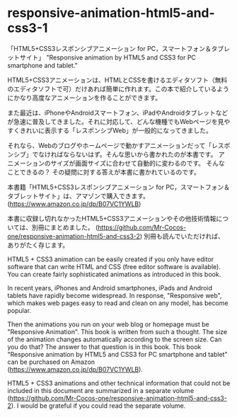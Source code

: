# responsive-animation-html5-and-css3-1
「HTML5+CSS3レスポンシブアニメーション for PC，スマートフォン＆タブレットサイト」
 "Responsive animation by HTML5 and CSS3 for PC smartphone and tablet."

HTML5+CSS3アニメーションは、HTMLとCSSを書けるエディタソフト（無料のエディタソフトで可）だけあれば簡単に作れます。この本で紹介しているようにかなり高度なアニメーションを作ることができます。

また最近は、iPhoneやAndroidスマートフォン、iPadやAndroidタブレットなどが急速に普及してきました。それに対応して、どんな機種でもWebページを見やすくきれいに表示する「レスポンシブWeb」が一般的になってきました。

それなら、Webのブログやホームページで動かすアニメーションだって「レスポンシブ」でなければならないはず。そんな思いから書かれたのが本書です。
アニメーションのサイズが画面サイズに合わせて自動的に変わるのです。
そんなことできるの？
その疑問に対する答えが本書に書かれているのです。

本書籍「HTML5+CSS3レスポンシブアニメーション for PC，スマートフォン＆タブレットサイト」は、アマゾンで購入できます。(https://www.amazon.co.jp/dp/B07VC1YWLB)

本書に収録し切れなかったHTML5+CSS3アニメーションやその他技術情報については、別冊にまとめました。
(https://github.com/Mr-Cocos-one/responsive-animation-html5-and-css3-2)
別冊も読んでいただければ、ありがたく存じます。

HTML5 + CSS3 animation can be easily created if you only have editor software that can write HTML and CSS (free editor software is available). You can create fairly sophisticated animations as introduced in this book.

In recent years, iPhones and Android smartphones, iPads and Android tablets have rapidly become widespread. In response, "Responsive web", which makes web pages easy to read and clean on any model, has become popular.

Then the animations you run on your web blog or homepage must be "Responsive Animation". This book is written from such a thought.
The size of the animation changes automatically according to the screen size.
Can you do that?
The answer to that question is in this book.
This book "Responsive animation by HTML5 and CSS3 for PC smartphone and tablet" can be purchased on Amazon (https://www.amazon.co.jp/dp/B07VC1YWLB).

HTML5 + CSS3 animations and other technical information that could not be included in this document are summarized in a separate volume (https://github.com/Mr-Cocos-one/responsive-animation-html5-and-css3-2). I would be grateful if you could read the separate volume.
